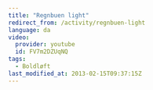 ```yaml
---
title: "Regnbuen light"
redirect_from: /activity/regnbuen-light
language: da
video:
  provider: youtube
  id: FV7m2DZUqNQ
tags:
  - Boldløft
last_modified_at: 2013-02-15T09:37:15Z
---
```




